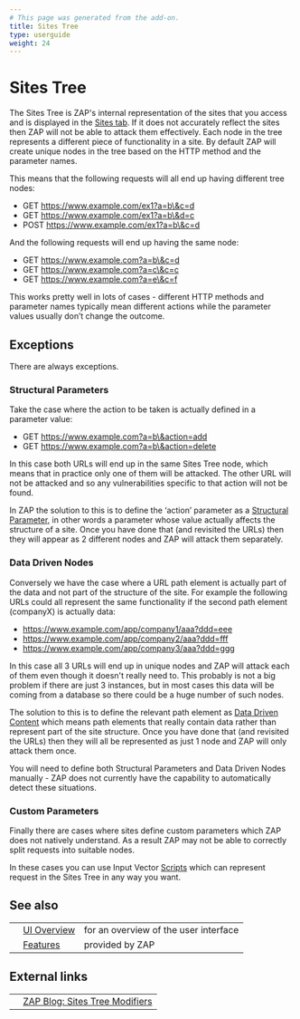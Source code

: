 ```yaml
---
# This page was generated from the add-on.
title: Sites Tree
type: userguide
weight: 24
---
```


# Sites Tree

The Sites Tree is ZAP's internal representation of the sites that you access and is displayed in the [Sites tab](/docs/desktop/ui/tabs/sites/).
If it does not accurately reflect the sites then ZAP will not be able to attack them effectively.
Each node in the tree represents a different piece of functionality in a site.
By default ZAP will create unique nodes in the tree based on the HTTP method and the parameter names.

This means that the following requests will all end up having different tree nodes:

* GET https://www.example.com/ex1?a=b\&c=d
* GET https://www.example.com/ex1?a=b\&d=c
* POST https://www.example.com/ex1?a=b\&c=d

And the following requests will end up having the same node:


* GET https://www.example.com?a=b\&c=d
* GET https://www.example.com?a=c\&c=c
* GET https://www.example.com?a=e\&c=f

This works pretty well in lots of cases - different HTTP methods and parameter names typically mean different actions while the parameter values usually don’t change the outcome.

## Exceptions

There are always exceptions.

### Structural Parameters

Take the case where the action to be taken is actually defined in a parameter value:

* GET https://www.example.com?a=b\&action=add
* GET https://www.example.com?a=b\&action=delete

In this case both URLs will end up in the same Sites Tree node, which means that in practice only one of them will be attacked. The other URL will not be attacked and so any vulnerabilities specific to that action will not be found.

In ZAP the solution to this is to define the ‘action’ parameter as a [Structural Parameter](/docs/desktop/start/features/structparams/),
in other words a parameter whose value actually affects the structure of a site.
Once you have done that (and revisited the URLs) then they will appear as 2 different nodes and ZAP will attack them separately.

### Data Driven Nodes

Conversely we have the case where a URL path element is actually part of the data and not part of the structure of the site. For example the following URLs could all represent the same functionality if the second path element (companyX) is actually data:

* https://www.example.com/app/company1/aaa?ddd=eee
* https://www.example.com/app/company2/aaa?ddd=fff
* https://www.example.com/app/company3/aaa?ddd=ggg

In this case all 3 URLs will end up in unique nodes and ZAP will attack each of them even though it doesn't really need to. This probably is not a big problem if there are just 3 instances, but in most cases this data will be coming from a database so there could be a huge number of such nodes.

The solution to this is to define the relevant path element as [Data Driven Content](/docs/desktop/start/features/ddc/) which means path elements that really contain data rather than represent part of the site structure.
Once you have done that (and revisited the URLs) then they will all be represented as just 1 node and ZAP will only attack them once.

You will need to define both Structural Parameters and Data Driven Nodes manually - ZAP does not currently have the capability to automatically detect these situations.

### Custom Parameters

Finally there are cases where sites define custom parameters which ZAP does not natively understand. As a result ZAP may not be able to correctly split requests into suitable nodes.

In these cases you can use Input Vector [Scripts](/docs/desktop/start/features/scripts/) which can represent request in the Sites Tree in any way you want.

## See also

|   |                                           |                                       |
|---|-------------------------------------------|---------------------------------------|
|   | [UI Overview](/docs/desktop/ui/)          | for an overview of the user interface |
|   | [Features](/docs/desktop/start/features/) | provided by ZAP                       |

## External links

|   |                                                                          |
|---|--------------------------------------------------------------------------|
|   | [ZAP Blog: Sites Tree Modifiers](/blog/2020-09-22-sites-tree-modifiers/) |
